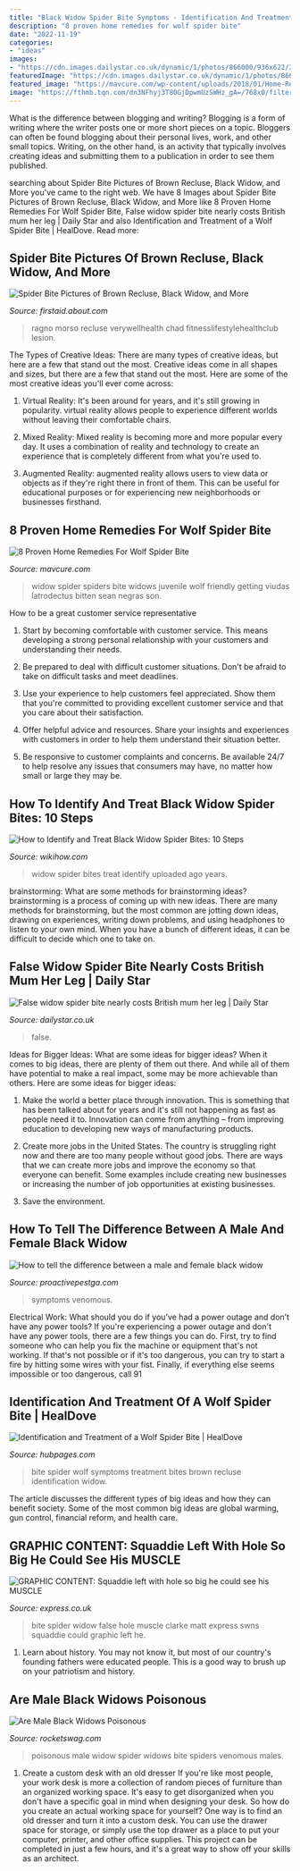 ```yaml
---
title: "Black Widow Spider Bite Symptoms - Identification And Treatment Of A Wolf Spider Bite"
description: "8 proven home remedies for wolf spider bite"
date: "2022-11-19"
categories:
- "ideas"
images:
- "https://cdn.images.dailystar.co.uk/dynamic/1/photos/866000/936x622/266866.jpg"
featuredImage: "https://cdn.images.dailystar.co.uk/dynamic/1/photos/866000/936x622/266866.jpg"
featured_image: "https://mavcure.com/wp-content/uploads/2018/01/Home-Remedies-For-Wolf-Spider-Bite.jpg"
image: "https://fthmb.tqn.com/dn3NFhyj3T80GjDpwmUzSWHz_gA=/768x0/filters:no_upscale():max_bytes(150000):strip_icc()/ChadWarren-56a2f5163df78cf7727b4ab8.jpg"
---
```



What is the difference between blogging and writing?
Blogging is a form of writing where the writer posts one or more short pieces on a topic. Bloggers can often be found blogging about their personal lives, work, and other small topics. Writing, on the other hand, is an activity that typically involves creating ideas and submitting them to a publication in order to see them published.

	

		
searching about Spider Bite Pictures of Brown Recluse, Black Widow, and More you've came to the right web. We have 8 Images about Spider Bite Pictures of Brown Recluse, Black Widow, and More like 8 Proven Home Remedies For Wolf Spider Bite, False widow spider bite nearly costs British mum her leg | Daily Star and also Identification and Treatment of a Wolf Spider Bite | HealDove. Read more:
		
    
## Spider Bite Pictures Of Brown Recluse, Black Widow, And More

<img loading=lazy src="https://fthmb.tqn.com/dn3NFhyj3T80GjDpwmUzSWHz_gA=/768x0/filters:no_upscale():max_bytes(150000):strip_icc()/ChadWarren-56a2f5163df78cf7727b4ab8.jpg" onerror="this.onerror=null;this.src='https://tse3.mm.bing.net/th?id=OIP.NyXGlyCo6l2iLOePhT3k1AHaJ4&amp;pid=15.1';" alt="Spider Bite Pictures of Brown Recluse, Black Widow, and More">

_Source: firstaid.about.com_

>ragno morso recluse verywellhealth chad fitnesslifestylehealthclub lesion. 

	

The Types of Creative Ideas: There are many types of creative ideas, but here are a few that stand out the most.
Creative ideas come in all shapes and sizes, but there are a few that stand out the most. Here are some of the most creative ideas you'll ever come across:
1. Virtual Reality: It's been around for years, and it's still growing in popularity. virtual reality allows people to experience different worlds without leaving their comfortable chairs.

2. Mixed Reality: Mixed reality is becoming more and more popular every day. It uses a combination of reality and technology to create an experience that is completely different from what you're used to.

3. Augmented Reality: augmented reality allows users to view data or objects as if they're right there in front of them. This can be useful for educational purposes or for experiencing new neighborhoods or businesses firsthand.


    
## 8 Proven Home Remedies For Wolf Spider Bite

<img loading=lazy src="https://mavcure.com/wp-content/uploads/2018/01/Home-Remedies-For-Wolf-Spider-Bite.jpg" onerror="this.onerror=null;this.src='https://tse1.mm.bing.net/th?id=OIP.8zOrLoX5ZU-pbVJnd32FtwHaFj&amp;pid=15.1';" alt="8 Proven Home Remedies For Wolf Spider Bite">

_Source: mavcure.com_

>widow spider spiders bite widows juvenile wolf friendly getting viudas latrodectus bitten sean negras son. 

	

How to be a great customer service representative
1. Start by becoming comfortable with customer service. This means developing a strong personal relationship with your customers and understanding their needs.
2. Be prepared to deal with difficult customer situations. Don't be afraid to take on difficult tasks and meet deadlines.

3. Use your experience to help customers feel appreciated. Show them that you're committed to providing excellent customer service and that you care about their satisfaction.

4. Offer helpful advice and resources. Share your insights and experiences with customers in order to help them understand their situation better.

5. Be responsive to customer complaints and concerns. Be available 24/7 to help resolve any issues that consumers may have, no matter how small or large they may be.

    
## How To Identify And Treat Black Widow Spider Bites: 10 Steps

<img loading=lazy src="https://www.wikihow.com/images/thumb/d/dc/User-Completed-Image-Identify-and-Treat-Black-Widow-Spider-Bites-2017.09.06-04.04.14.0.jpg/670px-User-Completed-Image-Identify-and-Treat-Black-Widow-Spider-Bites-2017.09.06-04.04.14.0.jpg" onerror="this.onerror=null;this.src='https://tse4.mm.bing.net/th?id=OIP.kwHiy4qTlMIpUNODj7ixyAHaFj&amp;pid=15.1';" alt="How to Identify and Treat Black Widow Spider Bites: 10 Steps">

_Source: wikihow.com_

>widow spider bites treat identify uploaded ago years. 

	

brainstorming: What are some methods for brainstorming ideas?
brainstorming is a process of coming up with new ideas. There are many methods for brainstorming, but the most common are jotting down ideas, drawing on experiences, writing down problems, and using headphones to listen to your own mind. When you have a bunch of different ideas, it can be difficult to decide which one to take on.

    
## False Widow Spider Bite Nearly Costs British Mum Her Leg | Daily Star

<img loading=lazy src="https://cdn.images.dailystar.co.uk/dynamic/1/photos/866000/936x622/266866.jpg" onerror="this.onerror=null;this.src='https://tse1.mm.bing.net/th?id=OIP.CoHcUEt19a0GrPibI8AeKQEyDL&amp;pid=15.1';" alt="False widow spider bite nearly costs British mum her leg | Daily Star">

_Source: dailystar.co.uk_

>false. 

	

Ideas for Bigger Ideas: What are some ideas for bigger ideas?
When it comes to big ideas, there are plenty of them out there. And while all of them have potential to make a real impact, some may be more achievable than others. Here are some ideas for bigger ideas:
1. Make the world a better place through innovation. This is something that has been talked about for years and it's still not happening as fast as people need it to. Innovation can come from anything – from improving education to developing new ways of manufacturing products.

2. Create more jobs in the United States. The country is struggling right now and there are too many people without good jobs. There are ways that we can create more jobs and improve the economy so that everyone can benefit. Some examples include creating new businesses or increasing the number of job opportunities at existing businesses.

3. Save the environment.

    
## How To Tell The Difference Between A Male And Female Black Widow

<img loading=lazy src="https://proactivepestga.com/wp-content/uploads/2019/04/Black-Widow-Spider-is-MOST-Venomous-Spider-in-North-America.jpeg" onerror="this.onerror=null;this.src='https://tse1.mm.bing.net/th?id=OIP.U3FnSM395HlnRds3JKivPAHaE8&amp;pid=15.1';" alt="How to tell the difference between a male and female black widow">

_Source: proactivepestga.com_

>symptoms venomous. 

	

Electrical Work: What should you do if you’ve had a power outage and don’t have any power tools?
If you're experiencing a power outage and don't have any power tools, there are a few things you can do. First, try to find someone who can help you fix the machine or equipment that's not working. If that's not possible or if it's too dangerous, you can try to start a fire by hitting some wires with your fist. Finally, if everything else seems impossible or too dangerous, call 91
    
## Identification And Treatment Of A Wolf Spider Bite | HealDove

<img loading=lazy src="https://usercontent1.hubstatic.com/8363634_f520.jpg" onerror="this.onerror=null;this.src='https://tse2.mm.bing.net/th?id=OIP.Mn2DJICWRplKVr-N63cAdQHaF3&amp;pid=15.1';" alt="Identification and Treatment of a Wolf Spider Bite | HealDove">

_Source: hubpages.com_

>bite spider wolf symptoms treatment bites brown recluse identification widow. 

	

The article discusses the different types of big ideas and how they can benefit society. Some of the most common big ideas are global warming, gun control, financial reform, and health care.

    
## GRAPHIC CONTENT: Squaddie Left With Hole So Big He Could See His MUSCLE

<img loading=lazy src="https://cdn.images.express.co.uk/img/dynamic/128/590x/secondary/False-widow-spider-bite-pictures-UK-Matt-Clarke-1021253.jpg" onerror="this.onerror=null;this.src='https://tse2.mm.bing.net/th?id=OIP.Vh8JAEzEGqMS5R85LVssiwHaIc&amp;pid=15.1';" alt="GRAPHIC CONTENT: Squaddie left with hole so big he could see his MUSCLE">

_Source: express.co.uk_

>bite spider widow false hole muscle clarke matt express swns squaddie could graphic left he. 

	

1) Learn about history. You may not know it, but most of our country's founding fathers were educated people. This is a good way to brush up on your patriotism and history. 

    
## Are Male Black Widows Poisonous

<img loading=lazy src="http://www.rocketswag.com/animal/images/Are-Male-Black-Widows-Poisonous.jpg" onerror="this.onerror=null;this.src='https://tse1.mm.bing.net/th?id=OIP.pwsI9PyR65j7z1yCAKJ2LwHaE0&amp;pid=15.1';" alt="Are Male Black Widows Poisonous">

_Source: rocketswag.com_

>poisonous male widow spider widows bite spiders venomous males. 

	

1. Create a custom desk with an old dresser
If you're like most people, your work desk is more a collection of random pieces of furniture than an organized working space. It's easy to get disorganized when you don't have a specific goal in mind when designing your desk. So how do you create an actual working space for yourself? One way is to find an old dresser and turn it into a custom desk. You can use the drawer space for storage, or simply use the top drawer as a place to put your computer, printer, and other office supplies. This project can be completed in just a few hours, and it's a great way to show off your skills as an architect.

